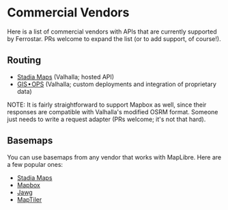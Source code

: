 # Commercial Vendors

Here is a list of commercial vendors with APIs that are currently supported by Ferrostar.
PRs welcome to expand the list (or to add support, of course!).

## Routing

* [Stadia Maps](https://stadiamaps.com/) (Valhalla; hosted API)
* [GIS • OPS](https://gis-ops.com/) (Valhalla; custom deployments and integration of proprietary data)

NOTE: It is fairly straightforward to support Mapbox as well,
since their responses are compatible with Valhalla's modified OSRM format.
Someone just needs to write a request adapter (PRs welcome; it's not that hard).

## Basemaps

You can use basemaps from any vendor that works with MapLibre.
Here are a few popular ones:

* [Stadia Maps](https://stadiamaps.com/)
* [Mapbox](https://mapbox.com/)
* [Jawg](https://www.jawg.io/)
* [MapTiler](https://maptiler.com/)
